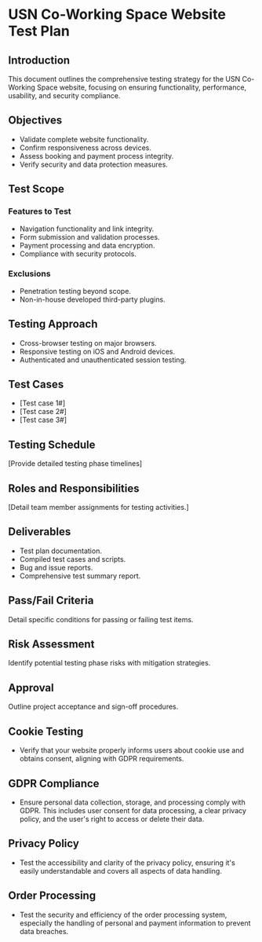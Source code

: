 # USN Co-Working Space Website Test Plan

## Introduction
This document outlines the comprehensive testing strategy for the USN Co-Working Space website, focusing on ensuring functionality, performance, usability, and security compliance.

## Objectives
- Validate complete website functionality.
- Confirm responsiveness across devices.
- Assess booking and payment process integrity.
- Verify security and data protection measures.

## Test Scope
### Features to Test
- Navigation functionality and link integrity.
- Form submission and validation processes.
- Payment processing and data encryption.
- Compliance with security protocols.

### Exclusions
- Penetration testing beyond scope.
- Non-in-house developed third-party plugins.

## Testing Approach
- Cross-browser testing on major browsers.
- Responsive testing on iOS and Android devices.
- Authenticated and unauthenticated session testing.

## Test Cases
- [Test case 1#]
- [Test case 2#]
- [Test case 3#]

## Testing Schedule
[Provide detailed testing phase timelines]

## Roles and Responsibilities
[Detail team member assignments for testing activities.]

## Deliverables
- Test plan documentation.
- Compiled test cases and scripts.
- Bug and issue reports.
- Comprehensive test summary report.

## Pass/Fail Criteria
Detail specific conditions for passing or failing test items.

## Risk Assessment
Identify potential testing phase risks with mitigation strategies.

## Approval
Outline project acceptance and sign-off procedures.


## Cookie Testing 
- Verify that your website properly informs users about cookie use and obtains consent, aligning with GDPR requirements.

## GDPR Compliance 
- Ensure personal data collection, storage, and processing comply with GDPR. This includes user consent for data processing, a clear privacy policy, and the user's right to access or delete their data.

## Privacy Policy 
- Test the accessibility and clarity of the privacy policy, ensuring it's easily understandable and covers all aspects of data handling.

## Order Processing 
- Test the security and efficiency of the order processing system, especially the handling of personal and payment information to prevent data breaches.
